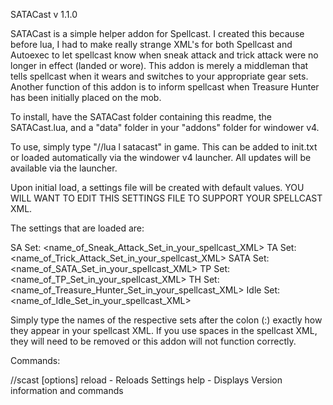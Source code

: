 SATACast v 1.1.0

SATACast is a simple helper addon for Spellcast.  I created this because before lua, I had to make really strange XML's for both Spellcast and Autoexec to let spellcast know when sneak attack and trick attack were no longer in effect (landed or wore).  This addon is merely a middleman that tells spellcast when it wears and switches to your appropriate gear sets.  Another function of this addon is to inform spellcast when Treasure Hunter has been initially placed on the mob.

To install, have the SATACast folder containing this readme, the SATACast.lua, and a "data" folder in your "addons" folder for windower v4.

To use, simply type "//lua l satacast" in game.  This can be added to init.txt or loaded automatically via the windower v4 launcher.  All updates will be available via the launcher.

Upon initial load, a settings file will be created with default values.  YOU WILL WANT TO EDIT THIS SETTINGS FILE TO SUPPORT YOUR SPELLCAST XML.

The settings that are loaded are:

SA Set: <name_of_Sneak_Attack_Set_in_your_spellcast_XML>
TA Set: <name_of_Trick_Attack_Set_in_your_spellcast_XML>
SATA Set: <name_of_SATA_Set_in_your_spellcast_XML>
TP Set: <name_of_TP_Set_in_your_spellcast_XML>
TH Set: <name_of_Treasure_Hunter_Set_in_your_spellcast_XML>
Idle Set: <name_of_Idle_Set_in_your_spellcast_XML>

Simply type the names of the respective sets after the colon (:) exactly how they appear in your spellcast XML.  If you use spaces in the spellcast XML, they will need to be removed or this addon will not function correctly.

Commands:

//scast [options]
	reload - Reloads Settings
	help   - Displays Version information and commands
